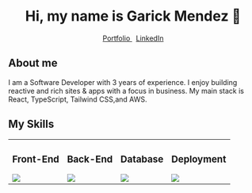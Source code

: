 <div align="center">
  <h1>Hi, my name is Garick Mendez 👋</h1>
  <div">
    <a href="https://garickm.com">
      Portfolio
    </a>
    &nbsp;
    <a href="https://linkedin.com/in/garick-mendez/">
      LinkedIn
    </a>
  </div>
</div>

<div align="left">
  <h2>About me</h2>
  <p>I am a Software Developer with 3 years of experience. I enjoy building reactive and rich sites & apps with a focus in business. My main stack is React, TypeScript, Tailwind CSS,and AWS.</p>
</div>

<div>
  <h2>My Skills</h2>
  <table>
  <tr>
    <td>
      <div>
        <h3>Front-End</h3>
        <img src="https://skillicons.dev/icons?i=react,ts,tailwind,next&perline=3" />
      </div>
    </td>
    <td>
      <div>
        <h3>Back-End</h3>
        <img src="https://skillicons.dev/icons?i=python,nodejs,php&perline=4" />
      </div>
    </td>
    <td>
      <div>
        <h3>Database</h3>
        <img src="https://skillicons.dev/icons?i=mysql,mongodb&perline=4" />
      </div>
    </td>
    <td>
      <div>
        <h3>Deployment</h3>
        <img src="https://skillicons.dev/icons?i=aws,docker,nginx&perline=4" />
      </div>
    </td>
  </tr>
</table>
</div>
